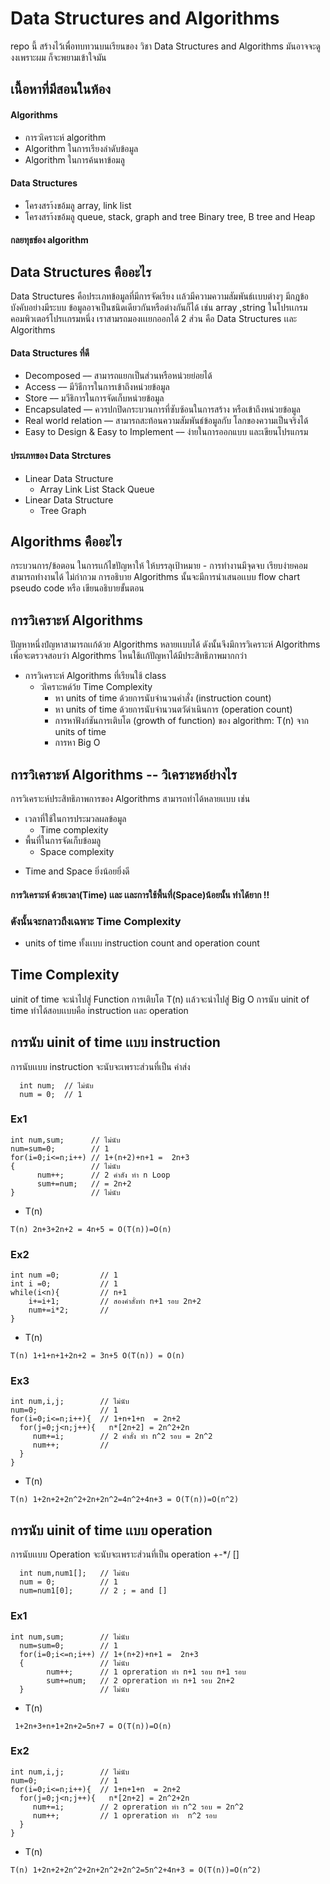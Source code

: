 # Data Structures and Algorithms
  repo  นี้ สร้างไว้เพื่อทบทวนบนเรียนของ วิชา Data Structures and Algorithms มันอาจจะดูงงเพราะผม ก็จะพยามเข้าใจมัน 
## เนื้อหาที่มีสอนในห้อง 
   #### Algorithms 
   -    การวเิคราะห์ algorithm 
   -    Algorithm ในการเรียงลำดับข้อมูล 
   -    Algorithm ในการค้นหาข้อมลู 
   #### Data Structures 
   -    โครงสรา้งขอ้มลู array, link list 
   -    โครงสรา้งขอ้มลู queue, stack, graph and tree Binary tree, B tree and Heap 
   #### กลยทุธข์อง algorithm 
   
## Data Structures คืออะไร 
   Data Structures คือประเภทข้อมูลที่มีการจัดเรียง เเล้วมีความความสัมพันธ์เเบบต่างๆ มีกฎข้อบังคับอย่างมีระบบ ข้อมูลอาจเป็นชนิดเดียวกันหรือต่างกันก็ได้  เช่น  array ,string 
    ในโปรเเกรมคอมพิวเตอร์โปรเเกรมหนึ่ง เราสามรถมองเเเยกออกได้ 2 ส่วน คือ Data Structures เเละ Algorithms  
####  Data Structures ที่ดี
   -   Decomposed –– สามารถแยกเป็นส่วนหรือหน่วยย่อยได้
   -   Access –– มีวิธีการในการเข้าถึงหน่วยข้อมูล 
   -   Store –– มวีธิการในการจัดเก็บหน่วยข้อมูล
   -   Encapsulated ––  ควรปกปิดกระบวนการที่ซับซ้อนในการสร้าง หรือเข้าถึงหน่วยข้อมูล 
   -   Real world relation ––  สามารถสะท้อนความสัมพันธ์ข้อมูลกับ โลกของความเป็นจริงได้
   -   Easy to Design & Easy to Implement –– ง่ายในการออกแบบ และเขียนโปรแกรม
#### ประเภทของ Data Strctures 
   -  Linear Data Structure
      -   Array Link List Stack Queue 
   -  Linear Data Structure
      -   Tree Graph
## Algorithms คืออะไร  
  กระบวนการ/ข้อตอน ในการเเก้ไขปัญหาให้ ให้บรรลุเป้าหมาย 
      - การทำงานมึจุดจบ เรียบง่ายคอมสามารถทำงานได้ ไม่กำกวม
  การอธิบาย Algorithms นั้นจะมีการนำเสนอเเบบ flow chart pseudo code หรือ เขียนอธิบายขั้นตอน
## การวิเคราะห์ Algorithms
   ปัญหาหนึ่งปํญหาสามารถเเก้ด้วย Algorithms หลายเเบบได้ ดังนั้นจึงมึการวิเคราะห์ Algorithms เพื่อจะตรวจสอบว่า  Algorithms ไหนใช้เเก้ปัญหาได้มีประสิทธิภาพมากกว่า 
  - การวิเคราะห์ Algorithms ที่เรียนใช้ class 
    - วเิคราะหด์ว้ย Time Complexity
      - หา units of time ด้วยการนับจำนวนคำสั่ง (instruction count) 
      - หา units of time ด้วยการนับจำนวนตวัดำเนินการ (operation count) 
      - การหาฟังก์ชันการเติบโต (growth of function) ของ algorithm: T(n) จาก units of time 
      - การหา Big O 
## การวิเคราะห์ Algorithms  --  วิเคราะหอ์ย่างไร 
   การวิเคราะห์ประสิทธิภาพการของ Algorithms  สามารถทำได้หลายเเบบ เช่น 
  - เวลาที่ใช้ในการประมวลผลข้อมูล
    - Time complexity 
  - พื้นที่ในการจัดเก็บข้อมลู 
    - Space complexity 
  * Time and  Space ยิ่งน้อยยิ่งดี 
####  การวิเคราะห์ ด้วยเวลา(Time) เเละ เเละการใช้พื้นที่(Space)น้อยนั้น ทำได้ยาก !! ###

### ดังนั้นจะกลาวถึงเฉพาะ  Time Complexity
   - units of time ทั้งเเบบ instruction count and operation count 
##  Time Complexity
   uinit of time  จะนำไปสู่ Function การเติบโต T(n) เเล้วจะนำไปสู่ Big O 
   การนับ uinit of time  ทำได้สอบเเบบคือ instruction เเละ operation
## การนับ uinit of time เเบบ  instruction
   การนับเเบบ instruction จะนับจะเพราะส่วนที่เป็น คำส่ง 
```
  int num;  // ไม่นับ 
  num = 0;  // 1  
```
### Ex1 
  ```
  int num,sum;      // ไม่นับ
  num=sum=0;        // 1 
  for(i=0;i<=n;i++) // 1+(n+2)+n+1 =  2n+3
  {                 // ไม่นับ
        num++;      // 2 คำสัง ทำ n Loop
        sum+=num;   // = 2n+2
  }                 // ไม่นับ
  ```
  * T(n)
  ```
  T(n) 2n+3+2n+2 = 4n+5 = O(T(n))=O(n)
  ```
### Ex2 
```
int num =0;         // 1 
int i =0;           // 1
while(i<n){         // n+1
    i+=i+1;         // สองคำสั่งทำ n+1 รอบ 2n+2
    num+=i*2;       //
}
```
* T(n)
```
T(n) 1+1+n+1+2n+2 = 3n+5 O(T(n)) = O(n)
```
### Ex3 
```
int num,i,j;        // ไม่นับ
num=0;              // 1
for(i=0;i<=n;i++){  // 1+n+1+n  = 2n+2
  for(j=0;j<n;j++){   n*[2n+2] = 2n^2+2n
     num+=i;        // 2 คำสั่ง ทำ n^2 รอบ = 2n^2
     num++;         // 
  }
}
```
* T(n)
```
T(n) 1+2n+2+2n^2+2n+2n^2=4n^2+4n+3 = O(T(n))=O(n^2)
```
## การนับ uinit of time เเบบ  operation
   การนับเเบบ Operation จะนับจะเพราะส่วนที่เป็น operation +-*/ []
```
  int num,num1[];   // ไม่นับ 
  num = 0;          // 1  
  num=num1[0];      // 2 ; = and [] 
```
### Ex1 
```
int num,sum;        // ไม่นับ
  num=sum=0;        // 1 
  for(i=0;i<=n;i++) // 1+(n+2)+n+1 =  2n+3
  {                 // ไม่นับ
        num++;      // 1 opreration ทำ n+1 รอบ n+1 รอบ
        sum+=num;   // 2 opreration ทำ n+1 รอบ 2n+2
  }                 // ไม่นับ
```
* T(n)
```
 1+2n+3+n+1+2n+2=5n+7 = O(T(n))=O(n)
```
### Ex2 
```
int num,i,j;        // ไม่นับ
num=0;              // 1
for(i=0;i<=n;i++){  // 1+n+1+n  = 2n+2
  for(j=0;j<n;j++){   n*[2n+2] = 2n^2+2n
     num+=i;        // 2 opreration ทำ n^2 รอบ = 2n^2
     num++;         // 1 opreration ทำ  n^2 รอบ
  }
}
```
* T(n)
```
T(n) 1+2n+2+2n^2+2n+2n^2+2n^2=5n^2+4n+3 = O(T(n))=O(n^2)
```